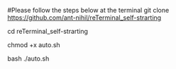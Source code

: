 #Please follow the steps below at the terminal
git clone https://github.com/ant-nihil/reTerminal_self-strarting

cd reTerminal_self-strarting

chmod +x auto.sh


bash ./auto.sh
